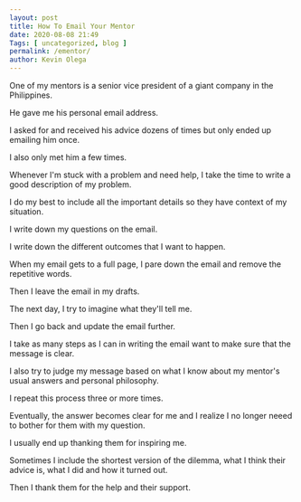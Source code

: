 ```yaml
--- 
layout: post 
title: How To Email Your Mentor 
date: 2020-08-08 21:49
Tags: [ uncategorized, blog ]
permalink: /ementor/ 
author: Kevin Olega 
--- 
```

One of my mentors is a senior vice president of a giant company in the Philippines.

He gave me his personal email address.

I asked for and received his advice dozens of times but only ended up emailing him once.

I also only met him a few times.

Whenever I'm stuck with a problem and need help, I take the time to write a good description of my problem.

I do my best to include all the important details so they have context of my situation.

I write down my questions on the email.

I write down the different outcomes that I want to happen.

When my email gets to a full page, I pare down the email and remove the repetitive words.

Then I leave the email in my drafts.

The next day, I try to imagine what they'll tell me.

Then I go back and update the email further.

I take as many steps as I can in writing the email want to make sure that the message is clear.

I also try to judge my message based on what I know about my mentor's usual answers and personal philosophy.

I repeat this process three or more times.

Eventually, the answer becomes clear for me and I realize I no longer neeed to bother for them with my question.

I usually end up thanking them for inspiring me.

Sometimes I include the shortest version of the dilemma, what I think their advice is, what I did and how it turned out.

Then I thank them for the help and their support.
